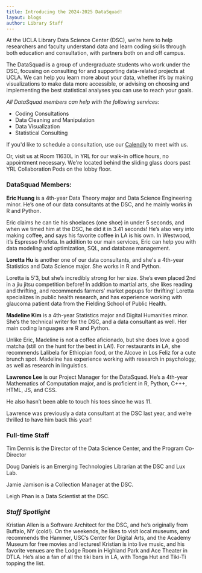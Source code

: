 ```yaml
---
title: Introducing the 2024-2025 DataSquad!
layout: blogs
author: Library Staff
---
```



At the UCLA Library Data Science Center (DSC), we’re here to help researchers and faculty understand data and learn coding skills through both education and consultation, with partners both on and off campus.

The DataSquad is a group of undergraduate students who work under the DSC, focusing on consulting for and supporting data-related projects at UCLA. We can help you learn more about your data, whether it’s by making visualizations to make data more accessible, or advising on choosing and implementing the best statistical analyses you can use to reach your goals. 

*All DataSquad members can help with the following services*:
- Coding Consultations
- Data Cleaning and Manipulation
- Data Visualization
- Statistical Consulting

If you'd like to schedule a consultation, use our [Calendly](https://calendly.com/data-squad) to meet with us. 

Or, visit us at Room 11630L in YRL for our walk-in office hours, no appointment necessary. We're located behind the sliding glass doors past YRL Collaboration Pods on the lobby floor. 

### DataSquad Members:

**Eric Huang** is a 4th-year Data Theory major and Data Science Engineering minor. He’s one of our data consultants at the DSC, and he mainly works in R and Python. 

Eric claims he can tie his shoelaces (one shoe) in under 5 seconds, and when we timed him at the DSC, he did it in 3.41 seconds! He’s also very into making coffee, and says his favorite coffee in LA is his own. In Westwood, it’s Espresso Profeta. In addition to our main services, Eric can help you with data modeling and optimization, SQL, and database management.

**Loretta Hu** is another one of our data consultants, and she's a 4th-year Statistics and Data Science major. She works in R and Python. 

Loretta is 5’3, but she’s incredibly strong for her size. She’s even placed 2nd in a jiu jitsu competition before! In addition to martial arts, she likes reading and thrifting, and recommends farmers’ market popups for thrifting! Loretta specializes in public health research, and has experience working with glaucoma patient data from the Fielding School of Public Health.

**Madeline Kim** is a 4th-year Statistics major and Digital Humanities minor. She’s the technical writer for the DSC, and a data consultant as well. Her main coding languages are R and Python. 

Unlike Eric, Madeline is not a coffee aficionado, but she does love a good matcha (still on the hunt for the best in LA!). For restaurants in LA, she recommends Lalibela for Ethiopian food, or the Alcove in Los Feliz for a cute brunch spot. Madeline has experience working with research in psychology, as well as research in linguistics. 

**Lawrence Lee** is our Project Manager for the DataSquad. He’s a 4th-year Mathematics of Computation major, and is proficient in R, Python, C+++, HTML, JS, and CSS. 

He also hasn’t been able to touch his toes since he was 11.

Lawrence was previously a data consultant at the DSC last year, and we’re thrilled to have him back this year!

### Full-time Staff

Tim Dennis is the Director of the Data Science Center, and the Program Co-Director

Doug Daniels is an Emerging Technologies Librarian at the DSC and Lux Lab.

Jamie Jamison is a Collection Manager at the DSC.

Leigh Phan is a Data Scientist at the DSC.

### _Staff Spotlight_

Kristian Allen is a Software Architect for the DSC, and he’s originally from Buffalo, NY (cold!). On the weekends, he likes to visit local museums, and recommends the Hammer, USC’s Center for Digital Arts, and the Academy Museum for free movies and lectures! Kristian is into live music, and his favorite venues are the Lodge Room in Highland Park and Ace Theater in DTLA. He’s also a fan of all the tiki bars in LA, with Tonga Hut and Tiki-Ti topping the list.






